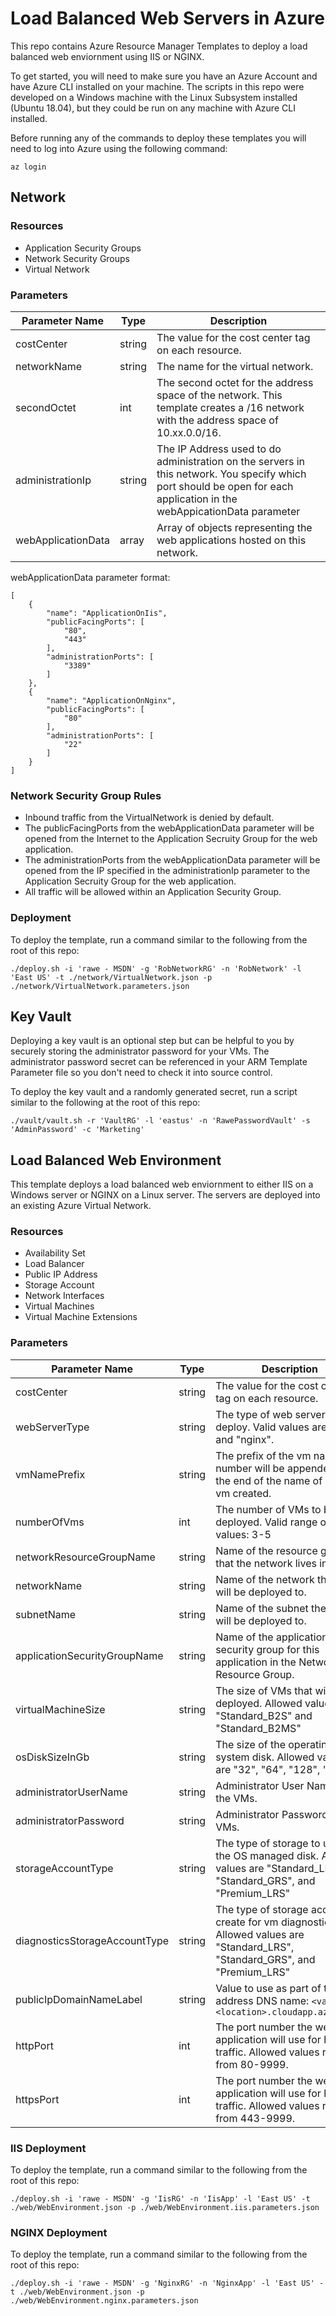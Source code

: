 # Load Balanced Web Servers in Azure

This repo contains Azure Resource Manager Templates to deploy a load balanced web enviornment using IIS or NGINX.

To get started, you will need to make sure you have an Azure Account and have Azure CLI installed on your machine.  The scripts in this repo were developed on a Windows machine with the Linux Subsystem installed (Ubuntu 18.04), but they could be run on any machine with Azure CLI installed.

Before running any of the commands to deploy these templates you will need to log into Azure using the following command:

```
az login
```

## Network

### Resources
* Application Security Groups
* Network Security Groups
* Virtual Network

### Parameters
|Parameter Name|Type|Description|
|---|---|---|
|costCenter|string|The value for the cost center tag on each resource.|
|networkName|string|The name for the virtual network.|
|secondOctet|int|The second octet for the address space of the network.  This template creates a /16 network with the address space of 10.xx.0.0/16.|
|administrationIp|string|The IP Address used to do administration on the servers in this network.  You specify which port should be open for each application in the webAppicationData parameter|
|webApplicationData|array|Array of objects representing the web applications hosted on this network.|

webApplicationData parameter format:

```
[
    {
        "name": "ApplicationOnIis",
        "publicFacingPorts": [
            "80",
            "443"
        ],
        "administrationPorts": [
            "3389"
        ]
    },
    {
        "name": "ApplicationOnNginx",
        "publicFacingPorts": [
            "80"
        ],
        "administrationPorts": [
            "22"
        ]
    }
]
```

### Network Security Group Rules

* Inbound traffic from the VirtualNetwork is denied by default.
* The publicFacingPorts from the webApplicationData parameter will be opened from the Internet to the Application Secruity Group for the web application.
* The administrationPorts  from the webApplicationData parameter will be opened from the IP specified in the administrationIp parameter to the Application Secruity Group for the web application.
* All traffic will be allowed within an Application Security Group.

### Deployment

To deploy the template, run a command similar to the following from the root of this repo:

```
./deploy.sh -i 'rawe - MSDN' -g 'RobNetworkRG' -n 'RobNetwork' -l 'East US' -t ./network/VirtualNetwork.json -p ./network/VirtualNetwork.parameters.json
```

## Key Vault

Deploying a key vault is an optional step but can be helpful to you by securely storing the administrator password for your VMs.  The administrator password secret can be referenced in your ARM Template Parameter file so you don't need to check it into source control.

To deploy the key vault and a randomly generated secret, run a script similar to the following at the root of this repo:

```
./vault/vault.sh -r 'VaultRG' -l 'eastus' -n 'RawePasswordVault' -s 'AdminPassword' -c 'Marketing'
```

## Load Balanced Web Environment

This template deploys a load balanced web enviornment to either IIS on a Windows server or NGINX on a Linux server.  The servers are deployed into an existing Azure Virtual Network.

### Resources

* Availability Set
* Load Balancer
* Public IP Address
* Storage Account
* Network Interfaces
* Virtual Machines
* Virtual Machine Extensions

### Parameters

|Parameter Name|Type|Description|
|---|---|---|
|costCenter|string|The value for the cost center tag on each resource.|
|webServerType|string|The type of web server to deploy.  Valid values are "iis" and "nginx".|
|vmNamePrefix|string|The prefix of the vm name.  A number will be appended to the end of the name of each vm created.|
|numberOfVms|int|The number of VMs to be deployed.  Valid range of values: 3-5|
|networkResourceGroupName|string|Name of the resource group that the network lives in.|
|networkName|string|Name of the network the VMs will be deployed to.|
|subnetName|string|Name of the subnet the VMs will be deployed to.|
|applicationSecurityGroupName|string|Name of the application security group for this application in the Network Resource Group.|
|virtualMachineSize|string|The size of VMs that will be deployed. Allowed values are "Standard_B2S" and "Standard_B2MS"|
|osDiskSizeInGb|string|The size of the operating system disk.  Allowed values are "32", "64", "128", "256".|
|administratorUserName|string|Administrator User Name for the VMs.|
|administratorPassword|string|Administrator Password for the VMs.|
|storageAccountType|string|The type of storage to use for the OS managed disk.  Allowed values are "Standard_LRS", "Standard_GRS", and "Premium_LRS"|
|diagnosticsStorageAccountType|string|The type of storage account to create for vm diagnostics. Allowed values are "Standard_LRS", "Standard_GRS", and "Premium_LRS"|
|publicIpDomainNameLabel|string|Value to use as part of the IP address DNS name: ```<value>.<location>.cloudapp.azure.com```|
|httpPort|int|The port number the web application will use for http traffic. Allowed values range from 80-9999.|
|httpsPort|int|The port number the web application will use for https traffic. Allowed values range from 443-9999.|



### IIS Deployment

To deploy the template, run a command similar to the following from the root of this repo:

```
./deploy.sh -i 'rawe - MSDN' -g 'IisRG' -n 'IisApp' -l 'East US' -t ./web/WebEnvironment.json -p ./web/WebEnvironment.iis.parameters.json
```

### NGINX Deployment

To deploy the template, run a command similar to the following from the root of this repo:

```
./deploy.sh -i 'rawe - MSDN' -g 'NginxRG' -n 'NginxApp' -l 'East US' -t ./web/WebEnvironment.json -p ./web/WebEnvironment.nginx.parameters.json
```
